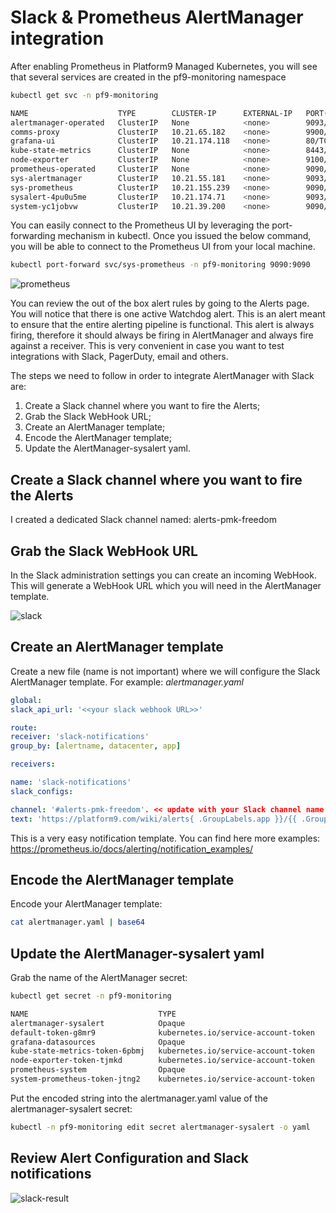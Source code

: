 # Slack & Prometheus AlertManager integration

After enabling Prometheus in Platform9 Managed Kubernetes, you will see that several services are created in the pf9-monitoring namespace
```bash
kubectl get svc -n pf9-monitoring
```
```bash
NAME                    TYPE        CLUSTER-IP      EXTERNAL-IP   PORT(S)                      AGE
alertmanager-operated   ClusterIP   None            <none>        9093/TCP,9094/TCP,9094/UDP   3d5h
comms-proxy             ClusterIP   10.21.65.182    <none>        9900/TCP                     3d5h
grafana-ui              ClusterIP   10.21.174.118   <none>        80/TCP                       3d5h
kube-state-metrics      ClusterIP   None            <none>        8443/TCP,8081/TCP            56d
node-exporter           ClusterIP   None            <none>        9100/TCP                     56d
prometheus-operated     ClusterIP   None            <none>        9090/TCP                     3d5h
sys-alertmanager        ClusterIP   10.21.55.181    <none>        9093/TCP                     3d5h
sys-prometheus          ClusterIP   10.21.155.239   <none>        9090/TCP                     3d5h
sysalert-4pu0u5me       ClusterIP   10.21.174.71    <none>        9093/TCP                     3d5h
system-yc1jobvw         ClusterIP   10.21.39.200    <none>        9090/TCP    
```
You can easily connect to the Prometheus UI by leveraging the port-forwarding mechanism in kubectl. Once you issued the below command, you will be able to connect to the Prometheus UI from your local machine.

```bash
kubectl port-forward svc/sys-prometheus -n pf9-monitoring 9090:9090
```

![prometheus](https://github.com/platform9/pmk-k8-yaml/blob/master/monitoring/alertmanager/screenshots/Prometheus-UI.png)

You can review the out of the box alert rules by going to the Alerts page.  You will notice that there is one active Watchdog alert. This is an alert meant to ensure that the entire alerting pipeline is functional. This alert is always firing, therefore it should always be firing in AlertManager and always fire against a receiver. This is very convenient in case you want to test integrations with Slack, PagerDuty, email and others.

The steps we need to follow in order to integrate AlertManager with Slack are:
1. Create a Slack channel where you want to fire the Alerts;
2. Grab the Slack WebHook URL;
3. Create an AlertManager template;
4. Encode the AlertManager template;
5. Update the AlertManager-sysalert yaml.

## Create a Slack channel where you want to fire the Alerts
I created a dedicated Slack channel named: alerts-pmk-freedom

## Grab the Slack WebHook URL
In the Slack administration settings you can create an incoming WebHook. This will generate a WebHook URL which you will need in the AlertManager template. 

![slack](https://github.com/platform9/pmk-k8-yaml/blob/master/monitoring/alertmanager/screenshots/Slack.png)

## Create an AlertManager template
Create a new file (name is not important) where we will configure the Slack AlertManager template. For example: *alertmanager.yaml*

```yaml
global:
slack_api_url: '<<your slack webhook URL>>'

route:
receiver: 'slack-notifications'
group_by: [alertname, datacenter, app]

receivers:

name: 'slack-notifications'
slack_configs:

channel: '#alerts-pmk-freedom'. << update with your Slack channel name
text: 'https://platform9.com/wiki/alerts{ .GroupLabels.app }}/{{ .GroupLabels.alertname }}' << update with whatever you want to point to
```

This is a very easy notification template. You can find here more examples: https://prometheus.io/docs/alerting/notification_examples/

## Encode the AlertManager template
Encode your AlertManager template:

```bash
cat alertmanager.yaml | base64
```

## Update the AlertManager-sysalert yaml
Grab the name of the AlertManager secret:
```bash
kubectl get secret -n pf9-monitoring

NAME                             TYPE                                  DATA   AGE
alertmanager-sysalert            Opaque                                1      3d5h
default-token-g8mr9              kubernetes.io/service-account-token   3      56d
grafana-datasources              Opaque                                1      3d5h
kube-state-metrics-token-6pbmj   kubernetes.io/service-account-token   3      56d
node-exporter-token-tjmkd        kubernetes.io/service-account-token   3      56d
prometheus-system                Opaque                                1      3d5h
system-prometheus-token-jtng2    kubernetes.io/service-account-token   3      56d
```
Put the encoded string into the alertmanager.yaml value of the alertmanager-sysalert secret:

```bash
kubectl -n pf9-monitoring edit secret alertmanager-sysalert -o yaml
```

## Review Alert Configuration and Slack notifications
![slack-result](https://github.com/platform9/pmk-k8-yaml/blob/master/monitoring/alertmanager/screenshots/Slack-result.png)
